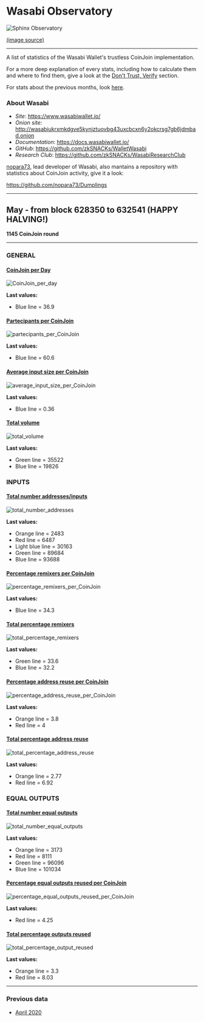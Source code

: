 # Wasabi Observatory

![Sphinx Observatory](Sphinx_Observatorium.jpg)

[(image source)](https://en.wikipedia.org/wiki/Sphinx_Observatory)

---

A list of statistics of the Wasabi Wallet's trustless CoinJoin implementation.

For a more deep explanation of every stats, including how to calculate them and where to find them, give a look at the [Don't Trust, Verify](Dont_Trust_Verify.md) section.

For stats about the previous months, look [here](months_list.md).

### About Wasabi

* *Site*: https://www.wasabiwallet.io/
* *Onion site*: http://wasabiukrxmkdgve5kynjztuovbg43uxcbcxn6y2okcrsg7gb6jdmbad.onion
* *Documentation*: https://docs.wasabiwallet.io/
* *GitHub*: https://github.com/zkSNACKs/WalletWasabi
* *Research Club*: https://github.com/zkSNACKs/WasabiResearchClub

[nopara73](https://github.com/nopara73), lead developer of Wasabi, also mantains a repository with statistics about CoinJoin activity, give it a look: 

https://github.com/nopara73/Dumplings

---

## May - from block 628350 to 632541 (**HAPPY HALVING!**)
**1145 CoinJoin round**

---

### GENERAL

#### [CoinJoin per Day](Dont_Trust_Verify.md#coinjoin-per-day)
![CoinJoin_per_day](2020/May/CoinJoin_per_day.png)

**Last values:**

* Blue line = 36.9

#### [Partecipants per CoinJoin](Dont_Trust_Verify.md#partecipants-per-coinjoin)
![partecipants_per_CoinJoin](2020/May/partecipants_per_CoinJoin.png)

**Last values:**

* Blue line = 60.6

#### [Average input size per CoinJoin](Dont_Trust_Verify.md#average-input-size-per-coinjoin)
![average_input_size_per_CoinJoin](2020/May/average_input_size_per_CoinJoin.png)

**Last values:**

* Blue line = 0.36

#### [Total volume](Dont_Trust_Verify.md#total-volume)
![total_volume](2020/May/total_volume.png)

**Last values:**

* Green line = 35522
* Blue line = 19826

### INPUTS

#### [Total number addresses/inputs](Dont_Trust_Verify.md#total-number-of-addresses)
![total_number_addresses](2020/May/total_number_addresses.png)

**Last values:**

* Orange line = 2483
* Red line = 6487
* Light blue line = 30163
* Green line = 89684
* Blue line = 93688

#### [Percentage remixers per CoinJoin](Dont_Trust_Verify.md#percentage-remixers-per-coinjoin)
![percentage_remixers_per_CoinJoin](2020/May/percentage_remixers_per_CoinJoin.png)

**Last values:**

* Blue line = 34.3

#### [Total percentage remixers](Dont_Trust_Verify.md#total-percentage-remixers)
![total_percentage_remixers](2020/May/total_percentage_remixers.png)

**Last values:**

* Green line = 33.6
* Blue line = 32.2

#### [Percentage address reuse per CoinJoin](Dont_Trust_Verify.md#percentage-address-reuse-per-coinjoin)
![percentage_address_reuse_per_CoinJoin](2020/May/percentage_address_reuse_per_CoinJoin.png)

**Last values:**

* Orange line = 3.8
* Red line = 4

#### [Total percentage address reuse](Dont_Trust_Verify.md#total-percentage-address-reuse)
![total_percentage_address_reuse](2020/May/total_percentage_address_reuse.png)

**Last values:**

* Orange line = 2.77
* Red line = 6.92

### EQUAL OUTPUTS

#### [Total number equal outputs](Dont_Trust_Verify.md#total-number-equal-outputs)
![total_number_equal_outputs](2020/May/total_number_equal_output_reused.png)

**Last values:**

* Orange line = 3173
* Red line = 8111
* Green line = 96096
* Blue line = 101034

#### [Percentage equal outputs reused per CoinJoin](Dont_Trust_Verify.md#percentage-equal-outputs-reused-per-coinjoin)
![percentage_equal_outputs_reused_per_CoinJoin](2020/May/percentage_equal_outputs_reused_per_CoinJoin.png)

**Last values:**

* Red line = 4.25

#### [Total percentage outputs reused](Dont_Trust_Verify.md#total-percentage-equal-outputs-reused)
![total_percentage_output_reused](2020/May/total_percentage_outputs_reused.png)

**Last values:**

* Orange line = 3.3
* Red line = 8.03

---

### Previous data

* [April 2020](2020/April/README.md)

